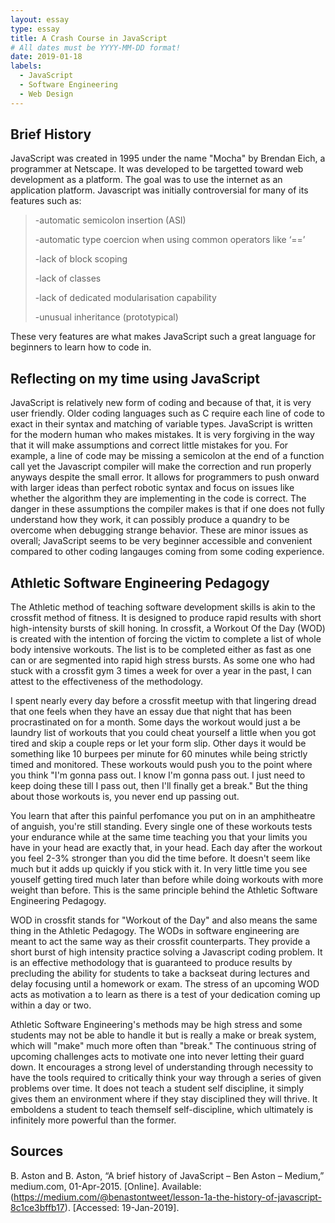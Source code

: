 ```yaml
---
layout: essay
type: essay
title: A Crash Course in JavaScript
# All dates must be YYYY-MM-DD format!
date: 2019-01-18
labels:
  - JavaScript
  - Software Engineering
  - Web Design
---
```

## Brief History
JavaScript was created in 1995 under the name "Mocha" by Brendan Eich, a programmer at Netscape. It was developed to be targetted toward web development as a platform. The goal was to use the internet as an application platform. Javascript was initially controversial for many of its features such as:

<blockquote>
  
-automatic semicolon insertion (ASI)
  
-automatic type coercion when using common operators like ‘==’

-lack of block scoping

-lack of classes

-lack of dedicated modularisation capability

-unusual inheritance (prototypical)
</blockquote>
These very features are what makes JavaScript such a great language for beginners to learn how to code in.


## Reflecting on my time using JavaScript
JavaScript is relatively new form of coding and because of that, it is very user friendly. Older coding languages such as C require each line of code to exact in their syntax and matching of variable types. JavaScript is written for the modern human who makes mistakes. It is very forgiving in the way that it will make assumptions and correct little mistakes for you. For example, a line of code may be missing a semicolon at the end of a function call yet the Javascript compiler will make the correction and run properly anyways despite the small error. It allows for programmers to push onward with larger ideas than perfect robotic syntax and focus on issues like whether the algorithm they are implementing in the code is correct. The danger in these assumptions the compiler makes is that if one does not fully understand how they work, it can possibly produce a quandry to be overcome when debugging strange behavior. These are minor issues as overall; JavaScript seems to be very beginner accessible and convenient compared to other coding langauges coming from some coding experience.

## Athletic Software Engineering Pedagogy
The Athletic method of teaching software development skills is akin to the crossfit method of fitness. It is designed to produce rapid results with short high-intensity bursts of skill honing. In crossfit, a Workout Of the Day (WOD) is created with the intention of forcing the victim to complete a list of whole body intensive workouts. The list is to be completed either as fast as one can or are segmented into rapid high stress bursts. As some one who had stuck with a crossfit gym 3 times a week for over a year in the past, I can attest to the effectiveness of the methodology. 

I spent nearly every day before a crossfit meetup with that lingering dread that one feels when they have an essay due that night that has been procrastinated on for a month. Some days the workout would just a be laundry list of workouts that you could cheat yourself a little when you got tired and skip a couple reps or let your form slip. Other days it would be something like 10 burpees per minute for 60 minutes while being strictly timed and monitored. These workouts would push you to the point where you think "I'm gonna pass out. I know I'm gonna pass out. I just need to keep doing these till I pass out, then I'll finally get a break." But the thing about those workouts is, you never end up passing out. 

You learn that after this painful perfomance you put on in an amphitheatre of anguish, you're still standing. Every single one of these workouts tests your endurance while at the same time teaching you that your limits you have in your head are exactly that, in your head. Each day after the workout you feel 2-3% stronger than you did the time before. It doesn't seem like much but it adds up quickly if you stick with it. In very little time you see youself getting tired much later than before while doing workouts with more weight than before. This is the same principle behind the Athletic Software Engineering Pedagogy.

WOD in crossfit stands for "Workout of the Day" and also means the same thing in the Athletic Pedagogy. The WODs in software engineering are meant to act the same way as their crossfit counterparts. They provide a short burst of high intensity practice solving a Javascript coding problem. It is an effective methodology that is guaranteed to produce results by precluding the ability for students to take a backseat during lectures and delay focusing until a homework or exam. The stress of an upcoming WOD acts as motivation a to learn as there is a test of your dedication coming up within a day or two. 

Athletic Software Engineering's methods may be high stress and some students may not be able to handle it but is really a make or break system, which will "make" much more often than "break." The continuous string of upcoming challenges acts to motivate one into never letting their guard down. It encourages a strong level of understanding through necessity to have the tools required to critically think your way through a series of given problems over time. It does not teach a student self discipline, it simply gives them an environment where if they stay disciplined they will thrive. It emboldens a student to teach themself self-discipline, which ultimately is infinitely more powerful than the former.


## Sources
B. Aston and B. Aston, “A brief history of JavaScript – Ben Aston – Medium,” medium.com, 01-Apr-2015. [Online]. Available: (https://medium.com/@benastontweet/lesson-1a-the-history-of-javascript-8c1ce3bffb17). [Accessed: 19-Jan-2019].



